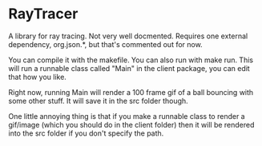 # RayTracer
A library for ray tracing. Not very well docmented.
Requires one external dependency, org.json.*, but that's commented out for now.

You can compile it with the makefile. You can also run with make run.
This will run a runnable class called "Main" in the client package, you can edit that how you like.

Right now, running Main will render a 100 frame gif of a ball bouncing with some other stuff. It will save it in the src folder though.

One little annoying thing is that if you make a runnable class to render a gif/image (which you should do in the client folder) then it will be rendered into the src folder if you don't specify the path.

